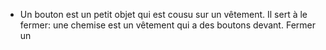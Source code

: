 - Un bouton est un petit objet qui est cousu sur un vêtement. Il sert à le fermer: une chemise est un vêtement qui a des boutons devant. Fermer un